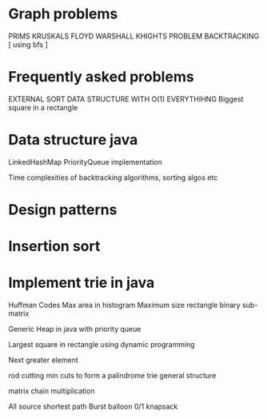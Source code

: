 # Graph problems
PRIMS
KRUSKALS
FLOYD WARSHALL
KHIGHTS PROBLEM BACKTRACKING [ using bfs ]

# Frequently asked problems
EXTERNAL SORT
DATA STRUCTURE WITH O(1) EVERYTHIHNG
Biggest square in a rectangle

# Data structure java
LinkedHashMap
PriorityQueue implementation


Time complexities of backtracking algorithms, sorting algos etc

# Design patterns
# Insertion sort
# Implement trie in java
Huffman Codes
Max area in histogram
Maximum size rectangle binary sub-matrix 


Generic Heap in java with priority queue

Largest square in rectangle using dynamic programming

Next greater element


rod cutting 
min cuts to form a palindrome
trie general structure


matrix chain multiplication


All source shortest path
Burst balloon
0/1 knapsack